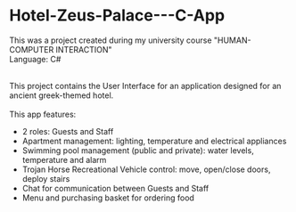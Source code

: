 # Hotel-Zeus-Palace---C-App

This was a project created during my university course "HUMAN-COMPUTER INTERACTION" <br>
Language: C# <br><br>

This project contains the User Interface for an application designed for an ancient greek-themed hotel.<br>
<br>
This app features:<br>
- 2 roles: Guests and Staff<br>
- Apartment management: lighting, temperature and electrical appliances<br>
- Swimming pool management (public and private): water levels, temperature and alarm<br>
- Trojan Horse Recreational Vehicle control: move, open/close doors, deploy stairs<br>
- Chat for communication between Guests and Staff<br>
- Menu and purchasing basket for ordering food<br>
